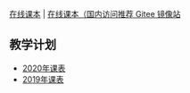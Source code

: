 
[在线课本](https://c4pr1c3.github.io/cuc-ns/) | [在线课本（国内访问推荐 Gitee 镜像站](https://c4pr1c3.gitee.io/cuc-ns/)

## 教学计划 

* [2020年课表](ns/2020/index.md)
* [2019年课表](ns/2019/index.md)


